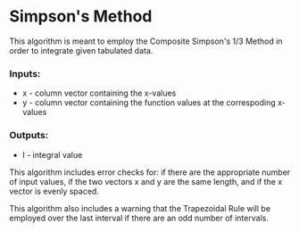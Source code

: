 # Simpson's Method 

This algorithm is meant to employ the Composite Simpson's 1/3 Method in order to integrate given tabulated data. 

### Inputs:

* x - column vector containing the x-values 
* y - column vector containing the function values at the correspoding x-values

### Outputs:

* I - integral value 

This algorithm includes error checks for: if there are the appropriate number of input values, if the two vectors x and y are the same length, and if the x vector is evenly spaced.

This algorithm also includes a warning that the Trapezoidal Rule will be employed over the last interval if there are an odd number of intervals.
